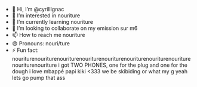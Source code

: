 - 👋 Hi, I’m @cyrillignac
- 👀 I’m interested in nouriture
- 🌱 I’m currently learning nouriture
- 💞️ I’m looking to collaborate on my emission sur m6
- 📫 How to reach me nouriture
- 😄 Pronouns: nouri/ture
- ⚡ Fun fact: nouriturenouriturenouriturenouriturenouriturenouriturenouriturenouriturenouriturenouriture
i got TWO PHONES, one for the plug and one for the dough 
i love mbappé papi kiki <333
we be skibiding or what my g yeah lets go pump that ass

<!---
cyrillignac/cyrillignac is a ✨ special ✨ repository because its `README.md` (this file) appears on your GitHub profile.
You can click the Preview link to take a look at your changes.
--->
